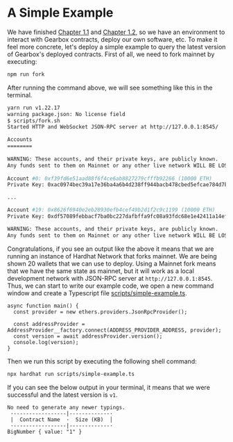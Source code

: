 # A Simple Example

We have finished [Chapter 1.1](./initialize-hardhat) and [Chapter 1.2](./gearbox-sdk), so we have an environment to interact with Gearbox contracts, deploy our own software, etc. To make it feel more concrete, let's deploy a simple example to query the latest version of Gearbox's deployed contracts. First of all, we need to fork mainnet by executing:

```bash npm2yarn
npm run fork
```

After running the command above, we will see something like this in the terminal.

```bash
yarn run v1.22.17
warning package.json: No license field
$ scripts/fork.sh                                                   
Started HTTP and WebSocket JSON-RPC server at http://127.0.0.1:8545/                                                                        

Accounts       
========       
                                                                      
WARNING: These accounts, and their private keys, are publicly known.
Any funds sent to them on Mainnet or any other live network WILL BE LOST.
                                                                      
Account #0: 0xf39fd6e51aad88f6f4ce6ab8827279cfffb92266 (10000 ETH)
Private Key: 0xac0974bec39a17e36ba4a6b4d238ff944bacb478cbed5efcae784d7bf4f2ff80

...

Account #19: 0x8626f6940e2eb28930efb4cef49b2d1f2c9c1199 (10000 ETH)
Private Key: 0xdf57089febbacf7ba0bc227dafbffa9fc08a93fdc68e1e42411a14efcf23656e

WARNING: These accounts, and their private keys, are publicly known.
Any funds sent to them on Mainnet or any other live network WILL BE LOST.

```

Congratulations, if you see an output like the above it means that we are running an instance of Hardhat Network that forks mainnet.
We are being shown 20 wallets that we can use to deploy. Using a Mainnet fork means that we have the same state as mainnet, but it will work as a local development network with JSON-RPC server at `http://127.0.0.1:8545`. Thus, we can start to write our example code, we open a new command window and create a Typescript file [scripts/simple-example.ts](https://github.com/Gearbox-protocol/play-with-gearbox/blob/main/scripts/simple-example.ts).

```tsx title="scripts/simple-example.ts"
async function main() {
  const provider = new ethers.providers.JsonRpcProvider();

  const addressProvider = AddressProvider__factory.connect(ADDRESS_PROVIDER_ADDRESS, provider);
  const version = await addressProvider.version();
  console.log(version);
}
```

Then we run this script by executing the following shell command:

```bash
npx hardhat run scripts/simple-example.ts
```

If you can see the below output in your terminal, it means that we were successful and the latest version is `v1`.

```
No need to generate any newer typings.
 ·-----------------|-------------·
 |  Contract Name  ·  Size (KB)  │
 ·-----------------|-------------·
BigNumber { value: "1" }
```
